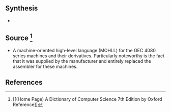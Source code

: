 ## Synthesis
- 
## Source [^1]
- A machine-oriented high-level language (MOHLL) for the GEC 4080 series machines and their derivatives. Particularly noteworthy is the fact that it was supplied by the manufacturer and entirely replaced the assembler for these machines.
## References

[^1]: [[(Home Page) A Dictionary of Computer Science 7th Edition by Oxford Reference]]